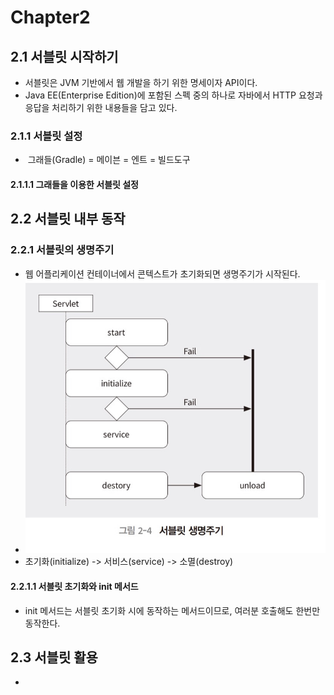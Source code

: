 # Chapter2

## 2.1 서블릿 시작하기

* 서블릿은 JVM 기반에서 웹 개발을 하기 위한 명세이자 API이다.
* Java EE(Enterprise Edition)에 포함된 스펙 중의 하나로 자바에서 HTTP 요청과 응답을 처리하기 위한 내용들을 담고 있다.

### 2.1.1 서블릿 설정

* ​    그래들(Gradle) = 메이븐 = 엔트 = 빌드도구

#### 2.1.1.1 그래들을 이용한 서블릿 설정

## 2.2 서블릿 내부 동작

### 2.2.1 서블릿의 생명주기

* 웹 어플리케이션 컨테이너에서 콘텍스트가 초기화되면 생명주기가 시작된다.
* ![image-20200804235231887](../images/image-20200804235231887.png)
* 초기화(initialize) -> 서비스(service) -> 소멸(destroy)

#### 2.2.1.1 서블릿 초기화와 init 메서드

* init 메서드는 서블릿 초기화 시에 동작하는 메서드이므로, 여러분 호출해도 한번만 동작한다.

## 2.3 서블릿 활용

* 

